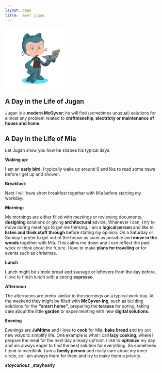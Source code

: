 ```yaml
---
layout: page
title:  meet jugan
--- 
```


<img src="/assets/images/JuMJu.PNG" width="200" height="200">

## A Day in the Life of Jugan

Jugan is a **modern McGyver**: he will find (sometimes unusual) solutions for almost any problem related to **craftmanship, electricty or maintenance of house and home**.

## A Day in the Life of Mia
Let Jugan show you how he shapes his typical days:

**Waking up:**

I am an **early bird**, I typically wake up around 6 and like to read some news before I get up and shower.

**Breakfast:**

Next I will have short breakfast together with Mia before starting my workday.

**Morning:**

My mornings are either filled with meetings or reviewing documents, **designing** solutions or giving **architectural** advice.
Whenever I can, I try to move during meetings to get me thinking.
I am a **logical person** and like to **listen and think stuff through** before stating my opinion.
On a Saturday or Sunday I prefer to get out of the house as soon as possible and **move in the woods** together with Mia.
This calms me down and I can reflect the past week or think about the future.
I love to make **plans for traveling** or for events such as christmas.

**Lunch**

Lunch might be simple bread and sausage or leftovers from the day before.
I love to finish lunch with a strong **espresso**.

**Afternoon**

The afternoons are pretty similar to the mornings on a typical work day.
At the weekend they might be filled with **McGyver-ing**, such as building solutions for the **"smart home"**, preparing the **terasse** for spring, taking care about the little **garden** or experimenting with new **digital solutions**.

**Evening**

Evenings are **JuMtime** and I love to **cook** for Mia, **bake bread** and try out new ways to simplify life.
One example is what I call **lazy cooking**, where I prepare the meal for the next day already upfront.
I like to **optimize** my day and am always eager to find the best solution for everything. So sometimes I tend to overthink.
I am a **family person** and really care about my inner circle, so I am always there for them and try to make them a priority.

**_staycurious_** **_stayhealty**

